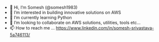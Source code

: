 - 👋 Hi, I’m Somesh (@somesh1983)
- 👀 I’m interested in building innovative solutions on AWS
- 🌱 I’m currently learning Python
- 💞️ I’m looking to collaborate on AWS solutions, utilities, tools etc...
- 📫 How to reach me ... https://www.linkedin.com/in/somesh-srivastava-5a746113/

<!---
somesh1983/somesh1983 is a ✨ special ✨ repository because its `README.md` (this file) appears on your GitHub profile.
You can click the Preview link to take a look at your changes.
--->
